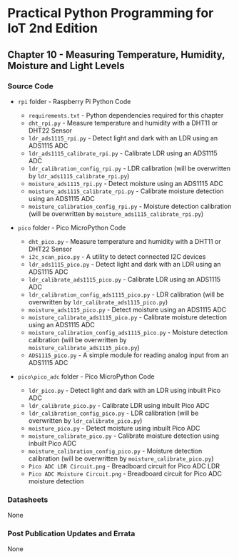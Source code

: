 # Practical Python Programming for IoT 2nd Edition

## Chapter 10 - Measuring Temperature, Humidity, Moisture and Light Levels

### Source Code

* `rpi` folder - Raspberry Pi Python Code

  * `requirements.txt` - Python dependencies required for this chapter
  * `dht_rpi.py` - Measure temperature and humidity with a DHT11 or DHT22 Sensor
  * `ldr_ads1115_rpi.py` - Detect light and dark with an LDR using an ADS1115 ADC
  * `ldr_ads1115_calibrate_rpi.py` - Calibrate LDR using an ADS1115 ADC
  * `ldr_calibration_config_rpi.py` - LDR calibration (will be overwritten by `ldr_ads1115_calibrate_rpi.py`)
  * `moisture_ads1115_rpi.py` - Detect moisture using an ADS1115 ADC
  * `moisture_ads1115_calibrate_rpi.py` - Calibrate moisture detection using an ADS1115 ADC
  * `moisture_calibration_config_rpi.py` - Moisture detection calibration (will be overwritten by `moisture_ads1115_calibrate_rpi.py`)

* `pico` folder - Pico MicroPython Code
  
  * `dht_pico.py` - Measure temperature and humidity with a DHT11 or DHT22 Sensor
  * `i2c_scan_pico.py` - A utility to detect connected I2C devices
  * `ldr_ads1115_pico.py` - Detect light and dark with an LDR using an ADS1115 ADC
  * `ldr_calibrate_ads1115_pico.py` - Calibrate LDR using an ADS1115 ADC
  * `ldr_calibration_config_ads1115_pico.py` - LDR calibration (will be overwritten by `ldr_calibrate_ads1115_pico.py`)
  * `moisture_ads1115_pico.py` - Detect moisture using an ADS1115 ADC
  * `moisture_calibrate_ads1115_pico.py` - Calibrate moisture detection using an ADS1115 ADC
  * `moisture_calibration_config_ads1115_pico.py` - Moisture detection calibration (will be overwritten by `moisture_calibrate_ads1115_pico.py`)
  * `ADS1115_pico.py` - A simple module for reading analog input from an ADS1115 ADC

* `pico\pico_adc` folder - Pico MicroPython Code

  * `ldr_pico.py` - Detect light and dark with an LDR using inbuilt Pico ADC
  * `ldr_calibrate_pico.py` - Calibrate LDR using inbuilt Pico ADC
  * `ldr_calibration_config_pico.py` - LDR calibration (will be overwritten by `ldr_calibrate_pico.py`)
  * `moisture_pico.py` - Detect moisture using inbuilt Pico ADC
  * `moisture_calibrate_pico.py` - Calibrate moisture detection using inbuilt Pico ADC
  * `moisture_calibration_config_pico.py` - Moisture detection calibration (will be overwritten by `moisture_calibrate_pico.py`)
  * `Pico ADC LDR Circuit.png` - Breadboard circuit for Pico ADC LDR
  * `Pico ADC Moisture Circuit.png` - Breadboard circuit for Pico ADC moisture detection

### Datasheets

None

### Post Publication Updates and Errata

None

